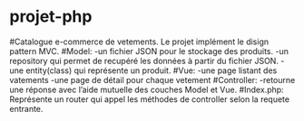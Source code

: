 # projet-php
#Catalogue e-commerce de vetements. Le projet implément le disign pattern MVC. 
#Model:
  -un fichier JSON pour le stockage des produits.
  -un repository qui permet de recupéré les données à partir du fichier JSON.
  -une entity(class) qui représente un produit. 
#Vue:
  -une page listant des vatements
  -une page de détail pour chaque vetement
#Controller:
  -retourne une réponse avec l’aide mutuelle des couches Model et Vue.
#Index.php:
 Représente un router qui appel les méthodes de controller selon la requete entrante.
  

